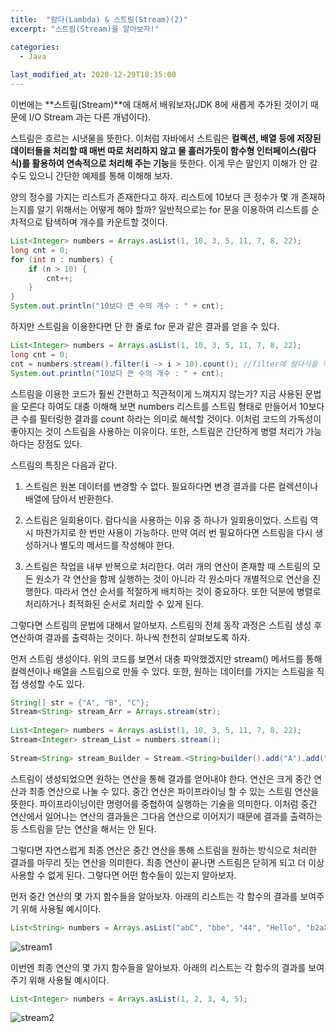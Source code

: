 ```yaml
---
title:  "람다(Lambda) & 스트림(Stream)(2)"
excerpt: "스트림(Stream)을 알아보자!"

categories:
  - Java
  
last_modified_at: 2020-12-29T18:35:00
---
```


이번에는 **스트림(Stream)**에 대해서 배워보자(JDK 8에 새롭게 추가된 것이기 때문에 I/O Stream 과는 다른 개념이다).  

스트림은 흐르는 시냇물을 뜻한다. 이처럼 자바에서 스트림은 **컬렉션, 배열 등에 저장된 데이터들을 처리할 때 매번 따로 처리하지 않고 물 흘러가듯이 함수형 인터페이스(람다식)를 활용하여 연속적으로 처리해 주는 기능**을 뜻한다. 이게 무슨 말인지 이해가 안 갈 수도 있으니 간단한 예제를 통해 이해해 보자.  

양의 정수를 가지는 리스트가 존재한다고 하자. 리스트에 10보다 큰 정수가 몇 개 존재하는지를 알기 위해서는 어떻게 해야 할까? 일반적으로는 for 문을 이용하여 리스트를 순차적으로 탐색하며 개수를 카운트할 것이다.  

```java
List<Integer> numbers = Arrays.asList(1, 10, 3, 5, 11, 7, 8, 22);
long cnt = 0;
for (int n : numbers) {
	if (n > 10) {
		cnt++;
	}
}
System.out.println("10보다 큰 수의 개수 : " + cnt);
```

하지만 스트림을 이용한다면 단 한 줄로 for 문과 같은 결과를 얻을 수 있다.  

```java
List<Integer> numbers = Arrays.asList(1, 10, 3, 5, 11, 7, 8, 22);
long cnt = 0;
cnt = numbers.stream().filter(i -> i > 10).count(); //filter에 람다식을 적용
System.out.println("10보다 큰 수의 개수 : " + cnt);
```

스트림을 이용한 코드가 훨씬 간편하고 직관적이게 느껴지지 않는가? 지금 사용된 문법을 모른다 하여도 대충 이해해 보면 numbers 리스트를 스트림 형태로 만들어서 10보다 큰 수를 필터링한 결과를 count 하라는 의미로 해석할 것이다. 이처럼 코드의 가독성이 좋아지는 것이 스트림을 사용하는 이유이다. 또한, 스트림은 간단하게 병렬 처리가 가능하다는 장점도 있다.  

스트림의 특징은 다음과 같다.

1. 스트림은 원본 데이터를 변경할 수 없다. 필요하다면 변경 결과를 다른 컬렉션이나 배열에 담아서 반환한다.  

2. 스트림은 일회용이다. 람다식을 사용하는 이유 중 하나가 일회용이었다. 스트림 역시 마찬가지로 한 번만 사용이 가능하다. 만약 여러 번 필요하다면 스트림을 다시 생성하거나 별도의 메서드를 작성해야 한다.  

3. 스트림은 작업을 내부 반복으로 처리한다. 여러 개의 연산이 존재할 때 스트림의 모든 원소가 각 연산을 함께 실행하는 것이 아니라 각 원소마다 개별적으로 연산을 진행한다. 따라서 연산 순서를 적절하게 배치하는 것이 중요하다. 또한 덕분에 병렬로 처리하거나 최적화된 순서로 처리할 수 있게 된다.  

그렇다면 스트림의 문법에 대해서 알아보자. 스트림의 전체 동작 과정은 스트림 생성 후 연산하여 결과를 출력하는 것이다. 하나씩 천천히 살펴보도록 하자.  

먼저 스트림 생성이다. 위의 코드를 보면서 대충 파악했겠지만 stream() 메서드를 통해 컬렉션이나 배열을 스트림으로 만들 수 있다. 또한, 원하는 데이터를 가지는 스트림을 직접 생성할 수도 있다.  

```java
String[] str = {"A", "B", "C"};
Stream<String> stream_Arr = Arrays.stream(str);
		
List<Integer> numbers = Arrays.asList(1, 10, 3, 5, 11, 7, 8, 22);
Stream<Integer> stream_List = numbers.stream();
		
Stream<String> stream_Builder = Stream.<String>builder().add("A").add("B").add("C").build();
```

스트림이 생성되었으면 원하는 연산을 통해 결과를 얻어내야 한다. 연산은 크게 중간 연산과 최종 연산으로 나눌 수 있다. 중간 연산은 파이프라이닝 할 수 있는 스트림 연산을 뜻한다. 파이프라이닝이란 명령어를 중첩하여 실행하는 기술을 의미한다. 이처럼 중간 연산에서 일어나는 연산의 결과들은 그다음 연산으로 이어지기 때문에 결과를 출력하는 등 스트림을 닫는 연산을 해서는 안 된다.  

그렇다면 자연스럽게 최종 연산은 중간 연산을 통해 스트림을 원하는 방식으로 처리한 결과를 마무리 짓는 연산을 의미한다. 최종 연산이 끝나면 스트림은 닫히게 되고 더 이상 사용할 수 없게 된다. 그렇다면 어떤 함수들이 있는지 알아보자.  

먼저 중간 연산의 몇 가지 함수들을 알아보자. 아래의 리스트는 각 함수의 결과를 보여주기 위해 사용될 예시이다.  

```java
List<String> numbers = Arrays.asList("abC", "bbe", "44", "Hello", "b2aX", "123");
```

![stream1](https://user-images.githubusercontent.com/53072057/103253774-e38d3800-49c5-11eb-9b4a-af578eb1068c.JPG)  

이번엔 최종 연산의 몇 가지 함수들을 알아보자. 아래의 리스트는 각 함수의 결과를 보여주기 위해 사용될 예시이다.  

```java
List<Integer> numbers = Arrays.asList(1, 2, 3, 4, 5);
```

![stream2](https://user-images.githubusercontent.com/53072057/103253776-e4be6500-49c5-11eb-9f1f-854e7de1b5e3.JPG)  
